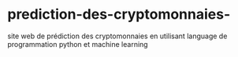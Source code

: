 # prediction-des-cryptomonnaies-
site web de prédiction des cryptomonnaies en utilisant language de programmation python et machine learning 
